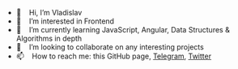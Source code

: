 - 👋 &nbsp;&nbsp; Hi, I’m Vladislav
- 👀 &nbsp;&nbsp; I’m interested in Frontend
- 🌱 &nbsp;&nbsp; I’m currently learning JavaScript, Angular, Data Structures & Algorithms in depth
- 💞️ &nbsp;&nbsp; I’m looking to collaborate on any interesting projects
- 📫 &nbsp;&nbsp; How to reach me: this GitHub page, <a href="https://t.me/vr_web_programmer">Telegram</a>, <a href="https://twitter.com/SelfMismatch">Twitter</a>

<!---
self-mismatch/self-mismatch is a ✨ special ✨ repository because its `README.md` (this file) appears on your GitHub profile.
You can click the Preview link to take a look at your changes.
--->
